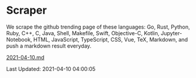 # Scraper

We scrape the github trending page of these languages: Go, Rust, Python, Ruby, C++, C, Java, Shell, Makefile, Swift, Objective-C, Kotlin, Jupyter-Notebook, HTML, JavaScript, TypeScript, CSS, Vue, TeX, Markdown, and push a markdown result everyday.

[2021-04-10.md](https://github.com/yangwenmai/github-trending-backup/blob/master/2021-04-10.md)

Last Updated: 2021-04-10 04:00:05